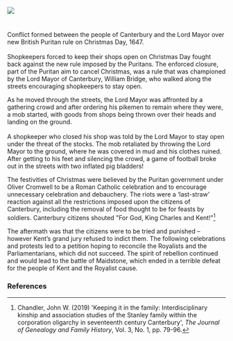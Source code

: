 <a href="https://beta.kent-maps.online"><img src="https://beta.kent-maps.online/juncture/ve-button.png"></a>
<param ve-config title="Plum Pudding Riots" author="Hannah Jennison" layout="vtl" 
banner="/images/banners/17c.jpg">

#

<param ve-entity title="Canterbury" eid="Q29303">
<param ve-entity title="battle of Maidstone" eid="Q4871639">

Conflict formed between the people of Canterbury and the Lord Mayor over new British Puritan rule on Christmas Day, 1647.
<br><br>
Shopkeepers forced to keep their shops open on Christmas Day fought back against the new rule imposed by the Puritans. The enforced closure, part of the Puritan aim to cancel Christmas, was a rule that was championed by the Lord Mayor of Canterbury, William Bridge, who walked along the streets encouraging shopkeepers to stay open.
<param ve-image 
       label="Canterbury High Street" 
       attribution="Palickap, via Wikimedia Commons"
       license="CC BY-SA 3.0" 
       url="https://upload.wikimedia.org/wikipedia/commons/e/ea/Canterbury%2C_High_Street_03.jpg">

As he moved through the streets, the Lord Mayor was affronted by a gathering crowd and after ordering his pikemen to remain where they were, a mob started, with goods from shops being thrown over their heads and landing on the ground.
<br><br>
A shopkeeper who closed his shop was told by the Lord Mayor to stay open under the threat of the stocks. The mob retaliated by throwing the Lord Mayor to the ground, where he was covered in mud and his clothes ruined. After getting to his feet and silencing the crowd, a game of football broke out in the streets with two inflated pig bladders!
<param ve-image 
       label="A pikeman" 
       license="Public domain" 
       url="https://upload.wikimedia.org/wikipedia/commons/5/5d/Officer_of_pikemen.jpg">

The festivities of Christmas were believed by the Puritan government under Oliver Cromwell to be a Roman Catholic celebration and to encourage unnecessary celebration and debauchery. The riots were a ‘last-straw’ reaction against all the restrictions imposed upon the citizens of Canterbury, including the removal of food thought to be for feasts by soldiers. Canterbury citizens shouted "For God, King Charles and Kent!"[^ref1]
<param ve-image url="https://upload.wikimedia.org/wikipedia/commons/2/24/Oliver_Cromwell_by_Samuel_Cooper.jpg" label="Oliver Cromwell" attribution="After Samuel Cooper, Public domain, via Wikimedia Commons">
<param ve-map center="Q29303" zoom="8">

The aftermath was that the citizens were to be tried and punished – however Kent’s grand jury refused to indict them. The following celebrations and protests led to a petition hoping to reconcile the Royalists and the Parliamentarians, which did not succeed. The spirit of rebellion continued and would lead to the battle of Maidstone, which ended in a terrible defeat for the people of Kent and the Royalist cause.
<param ve-image 
       label="A pike charge"
       description="A pike charge during a re-enactment of the Battle of Maidstone"
       license="Creative Commons Attribution-Share Alike 3.0 Unported" 
       url="https://upload.wikimedia.org/wikipedia/commons/4/4c/Pike_Charge_Battle_of_Maidstone_Military_Odyssey.jpg">
       
### References

[^ref1]: Chandler, John W. (2019) 'Keeping it in the family: Interdisciplinary kinship and association studies of the Stanley family within the corporation oligarchy in seventeenth century Canterbury', _The Journal of Genealogy and Family History_, Vol. 3, No. 1, pp. 79-96.
